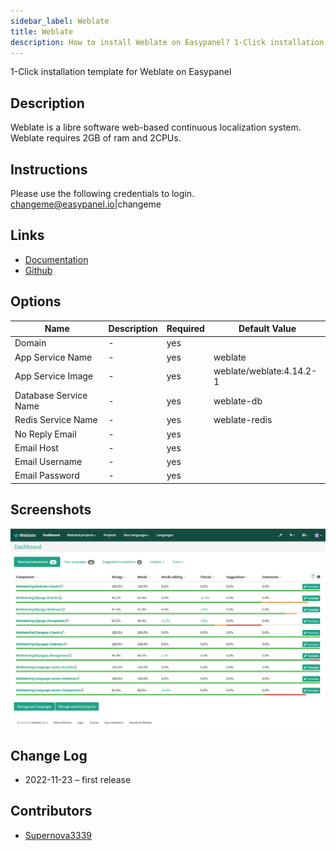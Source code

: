 ```yaml
---
sidebar_label: Weblate
title: Weblate
description: How to install Weblate on Easypanel? 1-Click installation template for Weblate on Easypanel
---
```


<!-- generated -->

1-Click installation template for Weblate on Easypanel

## Description

Weblate is a libre software web-based continuous localization system. Weblate requires 2GB of ram and 2CPUs.

## Instructions

Please use the following credentials to login. changeme@easypanel.io|changeme

## Links

- [Documentation](https://docs.weblate.org/en/latest/index.html)
- [Github](https://github.com/WeblateOrg/weblate)

## Options

Name | Description | Required | Default Value
-|-|-|-
Domain | - | yes | 
App Service Name | - | yes | weblate
App Service Image | - | yes | weblate/weblate:4.14.2-1
Database Service Name | - | yes | weblate-db
Redis Service Name | - | yes | weblate-redis
No Reply Email | - | yes | 
Email Host | - | yes | 
Email Username | - | yes | 
Email Password | - | yes | 

## Screenshots

![Weblate Screenshot](./assets/screenshot.png)

## Change Log

- 2022-11-23 – first release

## Contributors

- [Supernova3339](https://github.com/Supernova3339)
